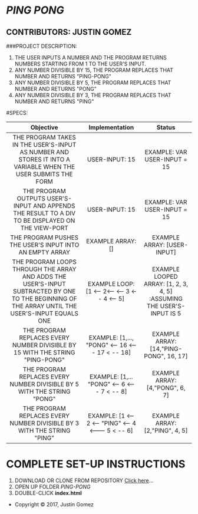 # _PING PONG_

## CONTRIBUTORS: **JUSTIN GOMEZ**

###PROJECT DESCRIPTION:
1. THE USER INPUTS A NUMBER AND THE PROGRAM RETURNS NUMBERS STARTING FROM 1 TO THE USER'S INPUT.
2. ANY NUMBER DIVISIBLE BY 15, THE PROGRAM REPLACES THAT NUMBER AND RETURNS "PING-PONG"
3. ANY NUMBER DIVISIBLE BY 5, THE PROGRAM REPLACES THAT NUMBER AND RETURNS "PONG"
4. ANY NUMBER DIVISIBLE BY 3, THE PROGRAM REPLACES THAT NUMBER AND RETURNS "PING"

#SPECS:

| Objective | Implementation | Status |
|:-------------:|:-------------:|:-------------:|
| THE PROGRAM TAKES IN THE USER'S-INPUT AS NUMBER AND STORES IT INTO A VARIABLE WHEN THE USER SUBMITS THE FORM | USER-INPUT: 15 | EXAMPLE: VAR USER-INPUT = 15 |
| THE PROGRAM OUTPUTS USER'S-INPUT AND APPENDS THE RESULT TO A DIV TO BE DISPLAYED ON THE VIEW-PORT | USER-INPUT: 15 | EXAMPLE: VAR USER-INPUT = 15 |
| THE PROGRAM PUSHES THE USER'S INPUT INTO AN EMPTY ARRAY | EXAMPLE ARRAY: [] | EXAMPLE ARRAY: [USER-INPUT] |
| THE PROGRAM LOOPS THROUGH THE ARRAY AND ADDS THE USER'S-INPUT SUBTRACTED BY ONE TO THE BEGINNING OF THE ARRAY UNTIL THE USER'S-INPUT EQUALS ONE | EXAMPLE LOOP: [1 <-- 2<-- <-- 3 <-- 4 <-- 5] | EXAMPLE LOOPED ARRAY: [1, 2, 3, 4, 5] :ASSUMING THE USER'S-INPUT IS 5 |
| THE PROGRAM REPLACES EVERY NUMBER DIVISIBLE BY 15 WITH THE STRING "PING-PONG" | EXAMPLE: [1,..., "PONG" <-- 16 <--- 17 < -- 18]  | EXAMPLE ARRAY: [14,"PING-PONG", 16, 17] |
| THE PROGRAM REPLACES EVERY NUMBER DIVISIBLE BY 5 WITH THE STRING "PONG" | EXAMPLE: [1,... "PONG" <-- 6 <--- 7 < -- 8]  | EXAMPLE ARRAY: [4,"PONG", 6, 7] |
| THE PROGRAM REPLACES EVERY NUMBER DIVISIBLE BY 3 WITH THE STRING "PING" | EXAMPLE: [1 <-- 2 <-- "PING" <-- 4 <--- 5 < -- 6]  | EXAMPLE ARRAY: [2,"PING", 4, 5] |

# COMPLETE SET-UP INSTRUCTIONS
1. DOWNLOAD OR CLONE FROM REPOSITORY [Click here](https://github.com/ProgramJustin/PingPong)...
2. OPEN UP FOLDER _PING-PONG_
3. DOUBLE-CLICK **index.html**

* Copyright © 2017, Justin Gomez
